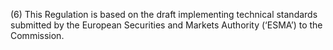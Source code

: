 (6) This Regulation is based on the draft implementing technical standards submitted by the European Securities and Markets Authority (‘ESMA’) to the Commission.